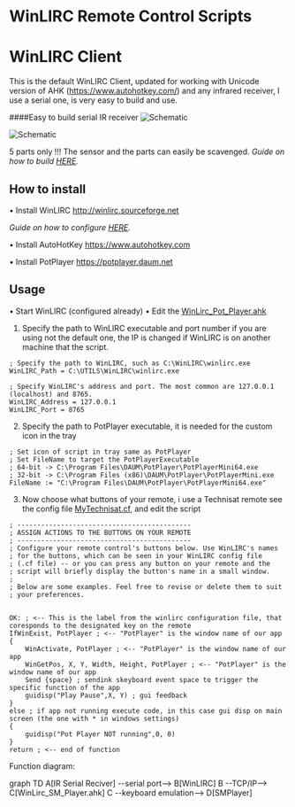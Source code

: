 ﻿# WinLIRC Remote Control Scripts



# WinLIRC Client
This is the default WinLIRC Client, updated for working with Unicode version of AHK (https://www.autohotkey.com/) and any infrared receiver, I use a serial one, is very easy to build and use.

####Easy to build serial IR receiver
![Schematic](Schematic1.png)

![Schematic](Schematic2.gif)

5 parts only !!! The sensor and the parts can easily be scavenged.
*Guide on how to build [HERE](http://web.archive.org/web/20061022051641/lnx.manoweb.com/lirc/?partType=section&partName=introduction).*

## How to install

• Install WinLIRC http://winlirc.sourceforge.net

*Guide on how to configure [HERE](http://winlirc.sourceforge.net/usageguide.html).*

• Install AutoHotKey https://www.autohotkey.com

• Install PotPlayer https://potplayer.daum.net

## Usage

• Start WinLIRC (configured already)
• Edit the [WinLirc_Pot_Player.ahk](WinLirc_Pot_Player.ahk)

1. Specify the path to WinLIRC executable and port number if you are using not the default one, the IP is changed if WinLIRC is on another machine that the script.
```autohotkey
; Specify the path to WinLIRC, such as C:\WinLIRC\winlirc.exe
WinLIRC_Path = C:\UTILS\WinLIRC\winlirc.exe

; Specify WinLIRC's address and port. The most common are 127.0.0.1 (localhost) and 8765.
WinLIRC_Address = 127.0.0.1
WinLIRC_Port = 8765
```
2. Specify the path to PotPlayer executable, it is needed for the custom icon in the tray
```autohotkey
; Set icon of script in tray same as PotPlayer
; Set FileName to target the PotPlayerExecutable
; 64-bit -> C:\Program Files\DAUM\PotPlayer\PotPlayerMini64.exe
; 32-bit -> C:\Program Files (x86)\DAUM\PotPlayer\PotPlayerMini.exe
FileName := "C:\Program Files\DAUM\PotPlayer\PotPlayerMini64.exe"
```
3. Now choose what buttons of your remote, i use a Technisat remote see the config file [MyTechnisat.cf](WinLIRC/MyTechnisat.cf), and edit the script

```autohotkey
; --------------------------------------------
; ASSIGN ACTIONS TO THE BUTTONS ON YOUR REMOTE
; --------------------------------------------
; Configure your remote control's buttons below. Use WinLIRC's names
; for the buttons, which can be seen in your WinLIRC config file
; (.cf file) -- or you can press any button on your remote and the
; script will briefly display the button's name in a small window.
; 
; Below are some examples. Feel free to revise or delete them to suit
; your preferences.


OK: ; <-- This is the label from the winlirc configuration file, that coresponds to the designated key on the remote
IfWinExist, PotPlayer ; <-- "PotPlayer" is the window name of our app
{
	WinActivate, PotPlayer ; <-- "PotPlayer" is the window name of our app
	WinGetPos, X, Y, Width, Height, PotPlayer ; <-- "PotPlayer" is the window name of our app
	Send {space} ; sendink skeyboard event space to trigger the specific function of the app 
	guidisp("Play Pause",X, Y) ; gui feedback 
}
else ; if app not running execute code, in this case gui disp on main screen (the one with * in windows settings)
{
	guidisp("Pot Player NOT running",0, 0)
}
return ; <-- end of function
```

Function diagram:
<div class="mermaid">graph TD
A[IR Serial Reciver]  --serial port--&gt; B[WinLIRC]
B --TCP/IP--&gt; C[WinLirc_SM_Player.ahk]
C --keyboard emulation--&gt; D[SMPlayer]
</div>
      </div>
    <script>
// config mermaid init call
// http://knsv.github.io/mermaid/#configuration
//
// You can edit the 'MERMAID_CONFIG' variable below.
MERMAID_CONFIG = {
  startOnLoad: false
}

if (window['MERMAID_CONFIG']) {
  window['MERMAID_CONFIG'].startOnLoad = false
  window['MERMAID_CONFIG'].cloneCssStyles = false
  window['MERMAID_CONFIG'].theme = "default"
}
mermaid.initialize(window['MERMAID_CONFIG'] || {})
if (typeof(window['Reveal']) !== 'undefined') {
  function mermaidRevealHelper(event) {
    var currentSlide = event.currentSlide
    var diagrams = currentSlide.querySelectorAll('.mermaid')
    for (var i = 0; i < diagrams.length; i++) {
      var diagram = diagrams[i]
      if (!diagram.hasAttribute('data-processed')) {
        mermaid.init(null, diagram, ()=> {
          Reveal.slide(event.indexh, event.indexv)
        })
      }
    }
  }
  Reveal.addEventListener('slidechanged', mermaidRevealHelper)
  Reveal.addEventListener('ready', mermaidRevealHelper)
} else {
  mermaid.init(null, document.getElementsByClassName('mermaid'))
}
</script>

